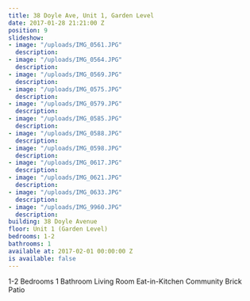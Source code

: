 ```yaml
---
title: 38 Doyle Ave, Unit 1, Garden Level
date: 2017-01-28 21:21:00 Z
position: 9
slideshow:
- image: "/uploads/IMG_0561.JPG"
  description: 
- image: "/uploads/IMG_0564.JPG"
  description: 
- image: "/uploads/IMG_0569.JPG"
  description: 
- image: "/uploads/IMG_0575.JPG"
  description: 
- image: "/uploads/IMG_0579.JPG"
  description: 
- image: "/uploads/IMG_0585.JPG"
  description: 
- image: "/uploads/IMG_0588.JPG"
  description: 
- image: "/uploads/IMG_0598.JPG"
  description: 
- image: "/uploads/IMG_0617.JPG"
  description: 
- image: "/uploads/IMG_0621.JPG"
  description: 
- image: "/uploads/IMG_0633.JPG"
  description: 
- image: "/uploads/IMG_9960.JPG"
  description: 
building: 38 Doyle Avenue
floor: Unit 1 (Garden Level)
bedrooms: 1-2
bathrooms: 1
available at: 2017-02-01 00:00:00 Z
is available: false
---
```


1-2 Bedrooms
1 Bathroom
Living Room
Eat-in-Kitchen
Community Brick Patio
